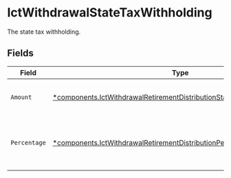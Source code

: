 # IctWithdrawalStateTaxWithholding

The state tax withholding.


## Fields

| Field                                                                                                                                                               | Type                                                                                                                                                                | Required                                                                                                                                                            | Description                                                                                                                                                         | Example                                                                                                                                                             |
| ------------------------------------------------------------------------------------------------------------------------------------------------------------------- | ------------------------------------------------------------------------------------------------------------------------------------------------------------------- | ------------------------------------------------------------------------------------------------------------------------------------------------------------------- | ------------------------------------------------------------------------------------------------------------------------------------------------------------------- | ------------------------------------------------------------------------------------------------------------------------------------------------------------------- |
| `Amount`                                                                                                                                                            | [*components.IctWithdrawalRetirementDistributionStateTaxWithholdingAmount](../../models/components/ictwithdrawalretirementdistributionstatetaxwithholdingamount.md) | :heavy_minus_sign:                                                                                                                                                  | Fixed USD amount to withhold for taxes.                                                                                                                             | {<br/>"value": "1.23"<br/>}                                                                                                                                         |
| `Percentage`                                                                                                                                                        | [*components.IctWithdrawalRetirementDistributionPercentage](../../models/components/ictwithdrawalretirementdistributionpercentage.md)                               | :heavy_minus_sign:                                                                                                                                                  | Percentage of total disbursement amount to withhold for taxes.                                                                                                      | {<br/>"value": "11.25"<br/>}                                                                                                                                        |